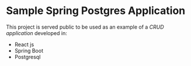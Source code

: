 # Sample Spring Postgres Application

This project is served public to be used as an example of a _CRUD application_ developed in:

* React js
* Spring Boot
* Postgresql